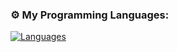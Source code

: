 ### ⚙️ My Programming Languages: 
<div> 
<a href="https://github.com/theDmitr" align="left"><img src="https://github-readme-stats.vercel.app/api/top-langs/?username=theDmitr&langs_count=100&title_color=0891b2&text_color=ffffff&icon_color=0891b2&bg_color=1c1917&hide_border=true&locale=en&custom_title=Top%20%Languages" alt="Languages" /></a> 
</div>
